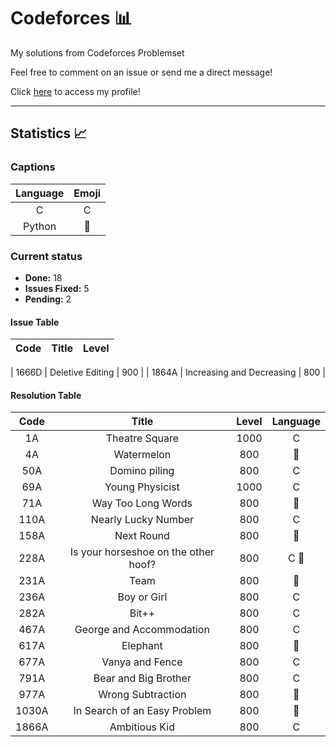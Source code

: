 # Codeforces :bar_chart:
My solutions from Codeforces Problemset

Feel free to comment on an issue or send me a direct message!

Click [here](https://codeforces.com/profile/brenovsky1) to access my profile!

***

## Statistics :chart_with_upwards_trend:

### Captions

| Language | Emoji |
|:--------:|:-----:|
|    C     |   C   |
| Python | :snake: |

### Current status

* **Done:** 18
* **Issues Fixed:** 5
* **Pending:** 2

#### Issue Table
| Code  |           Title           | Level |
|:-----:|:-------------------------:|:-----:|

| 1666D |   Deletive Editing | 900 |
| 1864A | Increasing and Decreasing |  800  |


#### Resolution Table
| Code  |                Title                 | Level | Language  |
|:-----:|:------------------------------------:|:-----:|:---------:|
|  1A   |            Theatre Square            | 1000  |     C     |
|  4A   |              Watermelon              |  800  |  :snake:  |
|  50A  |            Domino piling             |  800  |     C     |
|  69A  |           Young Physicist            | 1000  |     C     |
|  71A  |          Way Too Long Words          |  800  |  :snake:  |
| 110A  |         Nearly Lucky Number          |  800  |     C     |
| 158A  |              Next Round              |  800  |  :snake:  |
| 228A  | Is your horseshoe on the other hoof? |  800  | C :snake: |
| 231A  |                 Team                 |  800  |  :snake:  |
| 236A  |             Boy or Girl              |  800  |     C     |
| 282A  |                Bit++                 |  800  |     C     |
| 467A  |       George and Accommodation       |  800  |     C     |
| 617A  |               Elephant               |  800  |  :snake:  |
| 677A  |           Vanya and Fence            |  800  |     C     |
| 791A  |         Bear and Big Brother         |  800  |     C     |
| 977A  |          Wrong Subtraction           |  800  |  :snake:  |
| 1030A |     In Search of an Easy Problem     |  800  |  :snake:  |
| 1866A |            Ambitious Kid             |  800  |     C     |



